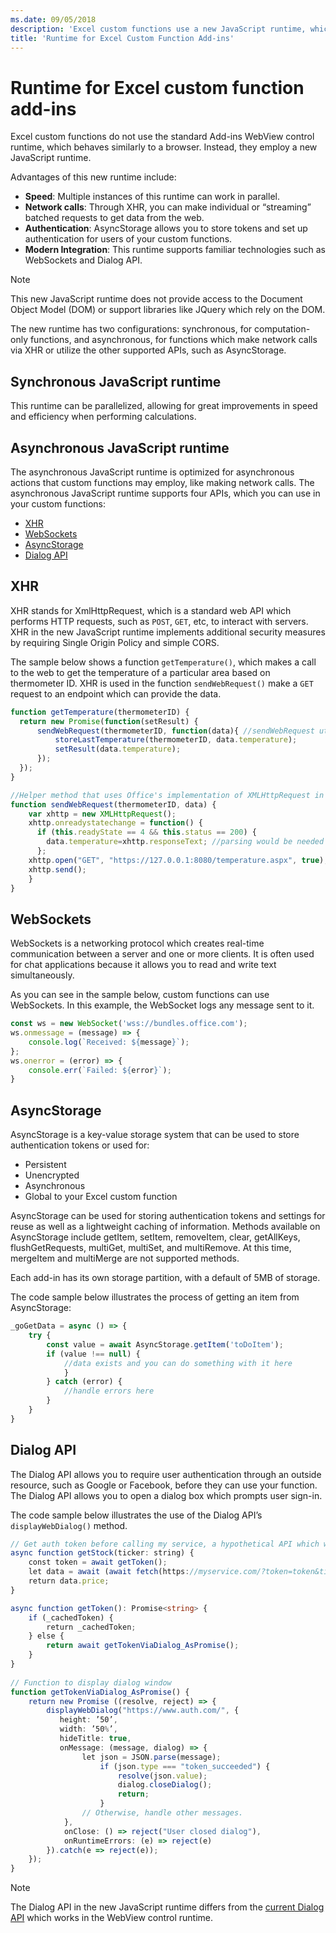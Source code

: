 ```yaml
---
ms.date: 09/05/2018
description: 'Excel custom functions use a new JavaScript runtime, which differs from the standard Add-ins WebView control runtime.' 
title: 'Runtime for Excel Custom Function Add-ins'
---
```


# Runtime for Excel custom function add-ins

Excel custom functions do not use the standard Add-ins WebView control runtime, which behaves similarly to a browser. Instead, they employ a new JavaScript runtime.  

Advantages of this new runtime include:  
- **Speed**: Multiple instances of this runtime can work in parallel.
- **Network calls**: Through XHR, you can make individual or “streaming” batched requests to get data from the web.
- **Authentication**: AsyncStorage allows you to store tokens and set up authentication for users of your custom functions.
- **Modern Integration**: This runtime supports familiar technologies such as WebSockets and Dialog API.

> [!NOTE]
> This new JavaScript runtime does not provide access to the Document Object Model (DOM) or support libraries like JQuery which rely on the DOM.

The new runtime has two configurations: synchronous, for computation-only functions, and asynchronous, for functions which make network calls via XHR or utilize the other supported APIs, such as AsyncStorage.  

## Synchronous JavaScript runtime

This runtime can be parallelized, allowing for great improvements in speed and efficiency when performing calculations.

## Asynchronous JavaScript runtime

The asynchronous JavaScript runtime is optimized for asynchronous actions that custom functions may employ, like making network calls. The asynchronous JavaScript runtime supports four APIs, which you can use in your custom functions:  

- [XHR](#xhr)
- [WebSockets](#websockets)
- [AsyncStorage](#asyncstorage)
- [Dialog API](#dialog-api)

## XHR

XHR stands for XmlHttpRequest, which is a standard web API which performs HTTP requests, such as `POST`, `GET`, etc, to interact with servers. XHR in the new JavaScript runtime implements additional security measures by requiring Single Origin Policy and simple CORS.  

The sample below shows a function `getTemperature()`, which makes a call to the web to get the temperature of a particular area based on thermometer ID. XHR is used in the function `sendWebRequest()` make a `GET` request to an endpoint which can provide the data.  

```js
function getTemperature(thermometerID) {
  return new Promise(function(setResult) {
      sendWebRequest(thermometerID, function(data){ //sendWebRequest utilizes XHR, see its definition below
          storeLastTemperature(thermometerID, data.temperature);
          setResult(data.temperature);
      });
  });
}

//Helper method that uses Office's implementation of XMLHttpRequest in the new JavaScript runtime for custom functions  
function sendWebRequest(thermometerID, data) {
    var xhttp = new XMLHttpRequest();
    xhttp.onreadystatechange = function() {
      if (this.readyState == 4 && this.status == 200) {
        data.temperature=xhttp.responseText; //parsing would be needed here rather than blind assignment
      };
    xhttp.open("GET", "https://127.0.0.1:8080/temperature.aspx", true);
    xhttp.send();  
    }
}

```

## WebSockets

WebSockets is a networking protocol which creates real-time communication between a server and one or more clients. It is often used for chat applications because it allows you to read and write text simultaneously.  

As you can see in the sample below, custom functions can use WebSockets. In this example, the WebSocket logs any message sent to it.  

```js
const ws = new WebSocket('wss://bundles.office.com');
ws.onmessage = (message) => {
    console.log(`Received: ${message}`);
};
ws.onerror = (error) => {
    console.err(`Failed: ${error}`);
}
```

## AsyncStorage

AsyncStorage is a key-value storage system that can be used to store authentication tokens or used for:

- Persistent
- Unencrypted
- Asynchronous
- Global to your Excel custom function

AsyncStorage can be used for storing authentication tokens and settings for reuse as well as a lightweight caching of information. Methods available on AsyncStorage include getItem, setItem, removeItem, clear, getAllKeys, flushGetRequests, multiGet, multiSet, and multiRemove. At this time, mergeItem and multiMerge are not supported methods.  

Each add-in has its own storage partition, with a default of 5MB of storage.  

The code sample below illustrates the process of getting an item from AsyncStorage:

```js
_goGetData = async () => {
    try {
        const value = await AsyncStorage.getItem('toDoItem');
        if (value !== null) {
            //data exists and you can do something with it here
            }
        } catch (error) {
            //handle errors here
        }
    }
}
```

## Dialog API

The Dialog API allows you to require user authentication through an outside resource, such as Google or Facebook, before they can use your function. The Dialog API allows you to open a dialog box which prompts user sign-in.  

The code sample below illustrates the use of the Dialog API’s `displayWebDialog()` method.  

```ts
// Get auth token before calling my service, a hypothetical API which will deliver a stock price based on stock ticker string, such as "MSFT"
async function getStock(ticker: string) {
    const token = await getToken();
    let data = await (await fetch(https://myservice.com/?token=token&ticker= + ticker).json());
    return data.price;
}

async function getToken(): Promise<string> {
    if (_cachedToken) {
        return _cachedToken;
    } else {
        return await getTokenViaDialog_AsPromise();
    }
}
  
// Function to display dialog window
function getTokenViaDialog_AsPromise() {
    return new Promise ((resolve, reject) => {
        displayWebDialog("https://www.auth.com/", {
           height: ’50’,
           width: ’50%’,
           hideTitle: true,
           onMessage: (message, dialog) => {
                let json = JSON.parse(message);
                    if (json.type === "token_succeeded") {
                        resolve(json.value);
                        dialog.closeDialog();
                        return;
                    }
                // Otherwise, handle other messages.
            },
            onClose: () => reject("User closed dialog"),
            onRuntimeErrors: (e) => reject(e)  
        }).catch(e => reject(e));
    });
}
```

> [!NOTE]
> The Dialog API in the new JavaScript runtime differs from the [current Dialog API](../develop/dialog-api-in-office-add-ins.md) which works in the WebView control runtime.  